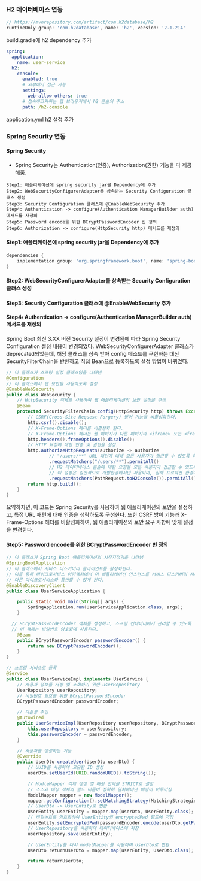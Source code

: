 ### H2 데이터베이스 연동

```groovy
// https://mvnrepository.com/artifact/com.h2database/h2
runtimeOnly group: 'com.h2database', name: 'h2', version: '2.1.214'
```

build.gradle에 h2 dependency 추가

```yml
spring:
  application:
    name: user-service
  h2:
    console:
      enabled: true
      # 외부에서 접근 가능
      settings:
        web-allow-others: true
      # 접속하고자하는 웹 브라우저에서 h2 콘솔의 주소
      path: /h2-console
```

application.yml h2 설정 추가

### Spring Security 연동

#### Spring Security

- Spring Security는 Authentication(인증), Authorization(권한) 기능을 다 제공해줌.

```
Step1: 애플리케이션에 spring security jar을 Dependency에 추가
Step2: WebSecurityConfigurerAdapter를 상속받는 Security Configuration 클래스 생성
Step3: Security Configuration 클래스에 @EnableWebSecurity 추가
Step4: Authentication -> configure(Authentication ManagerBuilder auth) 메서드를 재정의
Step5: Password encode를 위한 BCryptPasswordEncoder 빈 정의
Step6: Authorization -> configure(HttpSecurity http) 메서드를 재정의
```

#### Step1: 애플리케이션에 spring security jar을 Dependency에 추가

```groovy
dependencies {
	implementation group: 'org.springframework.boot', name: 'spring-boot-starter-security'
}
```

#### Step2: WebSecurityConfigurerAdapter를 상속받는 Security Configuration 클래스 생성

#### Step3: Security Configuration 클래스에 @EnableWebSecurity 추가

#### Step4: Authentication -> configure(Authentication ManagerBuilder auth) 메서드를 재정의

Spring Boot 최신 3.XX 버전 Security 설정이 변경됨에 따라
Spring Security Configuration 설정 내용이 변경되었다.
WebSecurityConfigurerAdapter 클래스가 deprecated되었는데,
해당 클래스를 상속 받아 config 메소드를 구현하는 대신
SecurityFilterChain을 반환하고 직접 Bean으로 등록하도록 설정 방법이 바뀌었다.

```java
// 이 클래스가 스프링 설정 클래스임을 나타냄
@Configuration
// 이 클래스에서 웹 보안을 사용하도록 설정
@EnableWebSecurity
public class WebSecurity {
    // HttpSecurity 객체를 사용하여 웹 애플리케이션의 보안 설정을 구성
    @Bean
    protected SecurityFilterChain config(HttpSecurity http) throws Exception {
        // CSRF(Cross-Site Request Forgery) 방어 기능을 비활성화한다.
        http.csrf().disable();
        // X-Frame-Options 헤더를 비활성화 한다.
        // X-Frame-Options 헤더는 웹 페이지가 다른 페이지의 <iframe> 또는 <frame> 내에서 랜더링되는 것을 제어하는 보안 기능이다.
        http.headers().frameOptions().disable();
        // HTTP 요청에 대한 인증 및 권한을 설정.
        http.authorizeHttpRequests(authorize -> authorize
                // "/users/**" URL 패턴에 대해 모든 사용자가 접근할 수 있도록 허용. 이는 인증이 필요하지 않은 엔드포인트에 대한 접근을 허용하고자 할 때 사용된다.
                .requestMatchers("/users/**").permitAll()
                // H2 데이터베이스 콘솔에 대한 요청을 모든 사용자가 접근할 수 있도록 허용한다.
                // 이 설정은 일반적으로 개발환경에서만 사용되며, 실제 프로덕션 환경에서는 보안상 사용되지 않는다.
                .requestMatchers(PathRequest.toH2Console()).permitAll()
        return http.build();
    }
}
```

요약하자면, 이 코드는 Spring Security를 사용하여 웹 애플리케이션의 보안을 설정하고, 특정 URL 패턴에 대해
인증을 생략하도록 구성한다. 또한 CSRF 방어 기능과 X-Frame-Options 헤더를 비활성화하여,
웹 애플리케이션의 보안 요구 사항에 맞게 설정을 변경한다.

#### Step5: Password encode를 위한 BCryptPasswordEncoder 빈 정의

```java
// 이 클래스가 Spring Boot 애플리케이션의 시작지점임을 나타냄
@SpringBootApplication
// 이 클래스에서 서비스 디스커버리 클라이언트를 활성화한다.
// 이를 통해 마이크로서비스 아키텍처에서 이 애플리케이션 인스턴스를 서비스 디스커버리 서버(Neflix Eureka)에 등록하고
// 다른 마이크로서비스와 통신할 수 있게 된다.
@EnableDiscoveryClient
public class UserServiceApplication {

	public static void main(String[] args) {
		SpringApplication.run(UserServiceApplication.class, args);
	}

  // BCryptPasswordEncoder 객체를 생성하고, 스프링 컨테이너에서 관리할 수 있도록 빈으로 등록
  // 이 객체는 비밀번호 암호화에 사용된다.
	@Bean
	public BCryptPasswordEncoder passwordEncoder() {
		return new BCryptPasswordEncoder();
	}
}
```

```java
// 스프링 서비스로 등록
@Service
public class UserServiceImpl implements UserService {
    // 사용자 정보를 저장 및 조회하기 위한 userRepository
    UserRepository userRepository;
    // 비밀번호 암호를 위한 BCryptPasswordEncoder
    BCryptPasswordEncoder passwordEncoder;

    // 의존성 주입
    @Autowired
    public UserServiceImpl(UserRepository userRepository, BCryptPasswordEncoder passwordEncoder) {
        this.userRepository = userRepository;
        this.passwordEncoder = passwordEncoder;
    }

    // 사용자를 생성하는 기능
    @Override
    public UserDto createUser(UserDto userDto) {
        // UUID를 사용하여 고유한 ID 생성
        userDto.setUserId(UUID.randomUUID().toString());

        // ModleMapper 객체 생성 및 매핑 전략을 STRICT로 설정
        // 소스와 대상 객체의 필드 이름이 정확히 일치해야만 매핑이 이루어짐
        ModelMapper mapper = new ModelMapper();
        mapper.getConfiguration().setMatchingStrategy(MatchingStrategies.STRICT);
        // UserDto -> UserEntity로 변환
        UserEntity userEntity = mapper.map(userDto, UserEntity.class);
        // 비밀번호를 암호화하여 UserEntity의 encryptedPwd 필드에 저장
        userEntity.setEncryptedPwd(passwordEncoder.encode(userDto.getPwd()));
        // UserRepository를 사용하여 데이터베이스에 저장
        userRepository.save(userEntity);

        // UserEntity를 다시 modelMapper를 사용하여 UserDto로 변환
        UserDto returnUserDto = mapper.map(userEntity, UserDto.class);

        return returnUserDto;
    }
}
```
